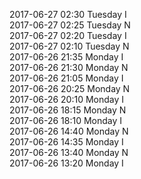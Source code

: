 2017-06-27 02:30 Tuesday  I  
2017-06-27 02:25 Tuesday  N  
2017-06-27 02:20 Tuesday  I  
2017-06-27 02:10 Tuesday  N  
2017-06-26 21:35 Monday  I  
2017-06-26 21:30 Monday  N  
2017-06-26 21:05 Monday  I  
2017-06-26 20:25 Monday  N  
2017-06-26 20:10 Monday  I  
2017-06-26 18:15 Monday  N  
2017-06-26 18:10 Monday  I  
2017-06-26 14:40 Monday  N  
2017-06-26 14:35 Monday  I  
2017-06-26 13:40 Monday  N  
2017-06-26 13:20 Monday  I  
